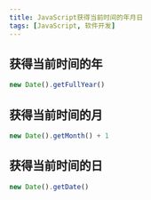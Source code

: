 ```yaml
---
title: JavaScript获得当前时间的年月日
tags: [JavaScript, 软件开发]
---
```


## 获得当前时间的年


```javascript
new Date().getFullYear()
```

## 获得当前时间的月

```javascript
new Date().getMonth() + 1
```

## 获得当前时间的日

```javascript
new Date().getDate()
```